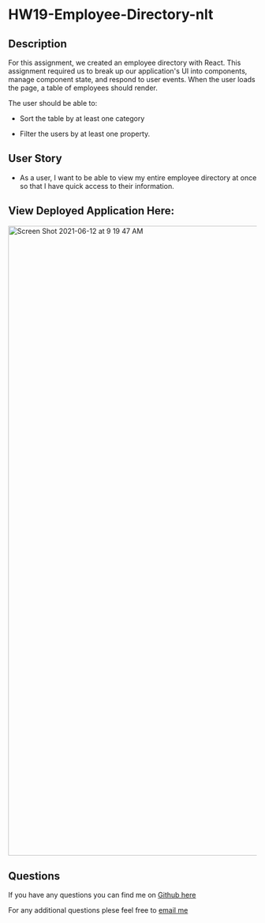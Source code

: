 # HW19-Employee-Directory-nlt

## Description

For this assignment, we created an employee directory with React. This assignment required us to break up our application's UI into components, manage component state, and respond to user events. When the user loads the page, a table of employees should render.

The user should be able to:

- Sort the table by at least one category

- Filter the users by at least one property.

## User Story

- As a user, I want to be able to view my entire employee directory at once so that I have quick access to their information.

## View Deployed Application Here:

<img width="1275" alt="Screen Shot 2021-06-12 at 9 19 47 AM" src="https://user-images.githubusercontent.com/76696641/121779056-6b739280-cb5f-11eb-9c65-5c6a3b5f22a8.png">

## Questions

If you have any questions you can find me on [Github here](https://github.com/nicoletribo)

For any additional questions plese feel free to [email me](nicoletribo@yahoo.com)
